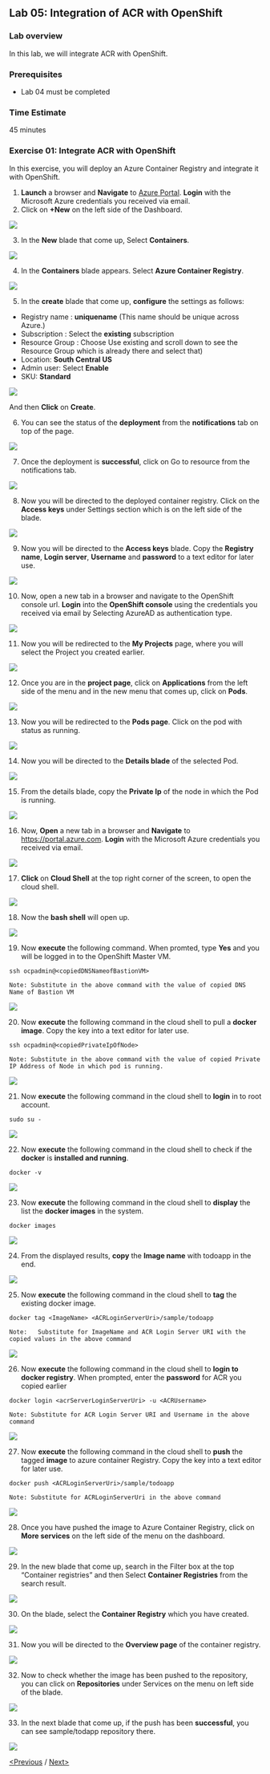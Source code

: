 ## Lab 05: Integration of ACR with OpenShift

### Lab overview
In this lab, we will integrate ACR with OpenShift.

### Prerequisites
- Lab 04 must be completed

### Time Estimate
45 minutes

### Exercise 01: Integrate ACR with OpenShift 
In this exercise, you will deploy an Azure Container Registry and integrate it with OpenShift. 

1.	**Launch** a browser and **Navigate** to [Azure Portal](https://portal.azure.com). **Login** with the Microsoft Azure credentials you received via email. 
2.	Click on **+New** on the left side of the Dashboard.
<img src="../images/104az_new.jpg"/> 

3.	In the **New** blade that come up, Select **Containers**. 
<img src="../images/105az_containers.jpg"/> 
 
4.	In the **Containers** blade appears. Select **Azure Container Registry**.
<img src="../images/106acr.jpg"/> 

5.	In the **create** blade that come up, **configure** the settings as follows:

-	Registry name  :  **uniquename** (This name should be unique across Azure.)
-	Subscription : Select the **existing** subscription
-	Resource Group : Choose Use existing and scroll down to see the Resource Group which is already there and select that)
-	Location: **South Central US**
-	Admin user: Select **Enable**
-	SKU: **Standard**

<img src="../images/107create_acr.jpg"/>  

And then **Click** on **Create**.

6.	You can see the status of the **deployment** from the **notifications** tab on top of the page.
<img src="../images/108notification.jpg"/> 

7.	Once the deployment is **successful**, click on Go to resource from the notifications tab.
<img src="../images/109dep_status.jpg"/> 

8.	Now you will be directed to the deployed container registry. Click on the **Access keys** under Settings section which is on the left side of the blade.
<img src="../images/110acr_accesskey.jpg"/> 

9.	Now you will be directed to the **Access keys** blade.
Copy the **Registry name**, **Login server**, **Username** and **password** to a text editor for later use.
<img src="../images/111acr_copy.jpg"/> 

10.	Now, open a new tab in a browser and navigate to the OpenShift console url. **Login** into the **OpenShift console** using the credentials you received via email by Selecting AzureAD as authentication type.
<img src="../images/112openshift_console.jpg"/> 

11.	Now you will be redirected to the **My Projects** page, where you will select the Project you created earlier.
<img src="../images/113myproject_page.jpg"/> 

12.	Once you are in the **project page**, click on **Applications** from the left side of the menu and in the new menu that comes up, click on **Pods**.
<img src="../images/114project_page.jpg"/> 

13.	Now you will be redirected to the **Pods page**. Click on the pod with status as running.
<img src="../images/115pods_page.jpg"/> 

14.	Now you will be directed to the **Details blade** of the selected Pod.
<img src="../images/116details_page.jpg"/> 

15.	From the details blade, copy the **Private Ip** of the node in which the Pod is running.
<img src="../images/117copy_details.jpg"/> 

16.	Now, **Open** a new tab in a browser and **Navigate** to https://portal.azure.com. **Login** with the Microsoft Azure credentials you received via email.
<img src="../images/43az_dashboard.jpg"/> 

17.	**Click** on **Cloud Shell**  at the top right corner of the screen, to open the cloud shell.
<img src="../images/119bash.jpg"/> 

18.	Now the **bash shell** will open up.
<img src="../images/120bashshell.jpg"/> 

19.	Now **execute** the following command. When promted, type **Yes** and you will be logged in to the OpenShift Master VM.
```
ssh ocpadmin@<copiedDNSNameofBastionVM>
```
```
Note: Substitute in the above command with the value of copied DNS Name of Bastion VM 
```
<img src="../images/121openshift_cmnd.jpg"/> 

20.	Now **execute** the following command in the cloud shell to pull a **docker image**. Copy the key into a text editor for later use.
```
ssh ocpadmin@<copiedPrivateIpOfNode>
```
```
Note: Substitute in the above command with the value of copied Private IP Address of Node in which pod is running.
``` 
<img src="../images/122openshift_cmnd.jpg"/> 

21.	Now **execute** the following command in the cloud shell to **login** in to root account. 
```
sudo su -
```
<img src="../images/123openshift_cmnd.jpg"/> 

22.	Now **execute** the following command in the cloud shell to check if the **docker** is **installed and running**. 
```
docker -v 
``` 
<img src="../images/124openshift_cmnd.jpg"/> 

23.	Now **execute** the following command in the cloud shell to **display** the list the **docker images** in the system. 
```
docker images
```
<img src="../images/125openshift_cmnd.jpg"/> 

24.	From the displayed results, **copy** the **Image name** with todoapp in the end.
<img src="../images/126openshift_cmnd.jpg"/> 

25.	Now **execute** the following command in the cloud shell to **tag** the existing docker image.
```
docker tag <ImageName> <ACRLoginServerUri>/sample/todoapp
```
```
Note: 	Substitute for ImageName and ACR Login Server URI with the copied values in the above command
```
<img src="../images/127openshift_cmnd.jpg"/> 

26.	Now **execute** the following command in the cloud shell to **login to docker registry**. When prompted, enter the **password** for ACR you copied earlier
```
docker login <acrServerLoginServerUri> -u <ACRUsername>
```
```
Note: Substitute for ACR Login Server URI and Username in the above command
```
<img src="../images/128openshift_cmnd.jpg"/> 

27.	Now **execute** the following command in the cloud shell to **push** the tagged **image** to azure container Registry. Copy the key into a text editor for later use.
```
docker push <ACRLoginServerUri>/sample/todoapp
```
```
Note: Substitute for ACRLoginServerUri in the above command
``` 
<img src="../images/129openshift_cmnd.jpg"/> 

28.	Once you have pushed the image to Azure Container Registry, click on **More services** on the left side of the menu on the dashboard.
<img src="../images/130az_moreservices.jpg"/> 

29.	In the new blade that come up, search in the Filter box at the top “Container registries” and then Select **Container Registries** from the search result.
<img src="../images/131search_acr.jpg"/> 

30.	On the blade, select the **Container Registry** which you have created.
<img src="../images/132select_acr.jpg"/> 

31.	Now you will be directed to the **Overview page** of the container registry.
<img src="../images/133overview_acr.jpg"/> 

32.	Now to check whether the image has been pushed to the repository, you can click on **Repositories** under Services on the menu on left side of the blade.
<img src="../images/134repositories.jpg"/> 

33.	In the next blade that come up, if the push has been **successful**, you can see sample/todapp repository there. 
<img src="../images/135repositoriesview.jpg"/> 

[<Previous](/docs/Lab%2003:%20Deploying-workload-on-Openshift.md) /
[Next>](/docs/Lab%2005:%20Additional-Labs.md)
